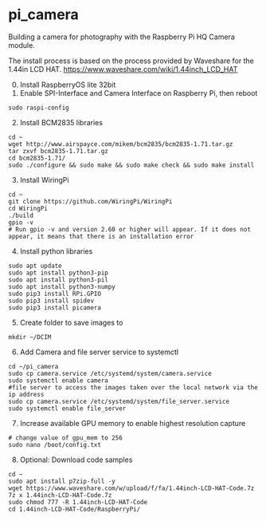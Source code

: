 # pi_camera
Building a camera for photography with the Raspberry Pi HQ Camera module.

The install process is based on the process provided by Waveshare for the 1.44in LCD HAT. https://www.waveshare.com/wiki/1.44inch_LCD_HAT

0. Install RaspberryOS lite 32bit
1. Enable SPI-Interface and Camera Interface on Raspberry Pi, then reboot
```
sudo raspi-config
```
2. Install BCM2835 libraries
```
cd ~
wget http://www.airspayce.com/mikem/bcm2835/bcm2835-1.71.tar.gz
tar zxvf bcm2835-1.71.tar.gz
cd bcm2835-1.71/
sudo ./configure && sudo make && sudo make check && sudo make install
```
3. Install WiringPi
```
cd ~
git clone https://github.com/WiringPi/WiringPi
cd WiringPi
./build
gpio -v
# Run gpio -v and version 2.60 or higher will appear. If it does not appear, it means that there is an installation error
```
4. Install python libraries
```
sudo apt update
sudo apt install python3-pip
sudo apt install python3-pil
sudo apt install python3-numpy
sudo pip3 install RPi.GPIO
sudo pip3 install spidev
sudo pip3 install picamera
```
5. Create folder to save images to
```
mkdir ~/DCIM
```
6. Add Camera and file server service to systemctl
```
cd ~/pi_camera
sudo cp camera.service /etc/systemd/system/camera.service
sudo systemctl enable camera
#file server to access the images taken over the local network via the ip address
sudo cp camera.service /etc/systemd/system/file_server.service
sudo systemctl enable file_server
```
7. Increase available GPU memory to enable highest resolution capture
```
# change value of gpu_mem to 256
sudo nano /boot/config.txt
```
8. Optional: Download code samples
```
cd ~
sudo apt install p7zip-full -y
wget https://www.waveshare.com/w/upload/f/fa/1.44inch-LCD-HAT-Code.7z
7z x 1.44inch-LCD-HAT-Code.7z
sudo chmod 777 -R 1.44inch-LCD-HAT-Code
cd 1.44inch-LCD-HAT-Code/RaspberryPi/
```
